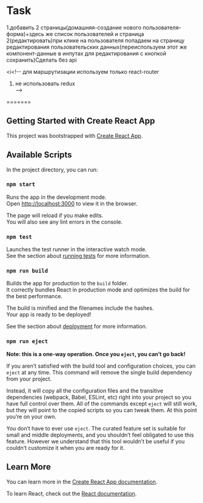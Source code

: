 # Task

1.добавить 2 страницы(домашняя-создание нового пользователя-форма)+здесь же список пользователей и страница 2(редактировать)при клике на пользователя попадаем на страницу редактирования пользовательских данных(переиспользуем этот же компонент-данные в инпутах для редактирования с кнопкой сохранить)Сделать без api</br>
<!-- 4.@ts-ignore убираем ошибку тайпскрипт </br> -->
<i<!-- для маршрутизации используем только react-router </br>
1. не использовать redux </br> -->
<!-- ## 2. Используя библиотеку react query подключить api смотреть видео для query typescript и react-router.</br> -->
=======

## Getting Started with Create React App

This project was bootstrapped with [Create React App](https://github.com/facebook/create-react-app).

## Available Scripts

In the project directory, you can run:

### `npm start`

Runs the app in the development mode.\
Open [http://localhost:3000](http://localhost:3000) to view it in the browser.

The page will reload if you make edits.\
You will also see any lint errors in the console.

### `npm test`

Launches the test runner in the interactive watch mode.\
See the section about [running tests](https://facebook.github.io/create-react-app/docs/running-tests) for more information.

### `npm run build`

Builds the app for production to the `build` folder.\
It correctly bundles React in production mode and optimizes the build for the best performance.

The build is minified and the filenames include the hashes.\
Your app is ready to be deployed!

See the section about [deployment](https://facebook.github.io/create-react-app/docs/deployment) for more information.

### `npm run eject`

**Note: this is a one-way operation. Once you `eject`, you can’t go back!**

If you aren’t satisfied with the build tool and configuration choices, you can `eject` at any time. This command will remove the single build dependency from your project.

Instead, it will copy all the configuration files and the transitive dependencies (webpack, Babel, ESLint, etc) right into your project so you have full control over them. All of the commands except `eject` will still work, but they will point to the copied scripts so you can tweak them. At this point you’re on your own.

You don’t have to ever use `eject`. The curated feature set is suitable for small and middle deployments, and you shouldn’t feel obligated to use this feature. However we understand that this tool wouldn’t be useful if you couldn’t customize it when you are ready for it.

## Learn More

You can learn more in the [Create React App documentation](https://facebook.github.io/create-react-app/docs/getting-started).

To learn React, check out the [React documentation](https://reactjs.org/).

